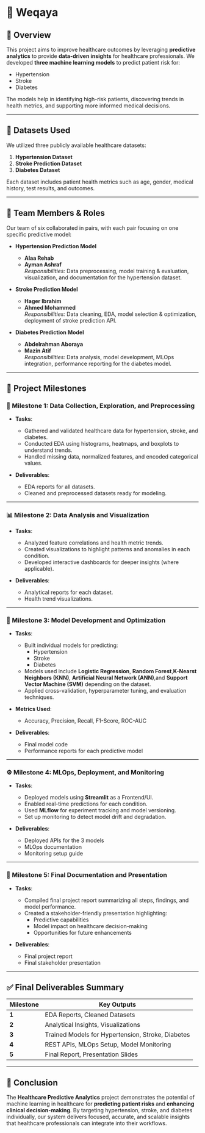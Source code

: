
# 🏥 Weqaya

## 📌 Overview
This project aims to improve healthcare outcomes by leveraging **predictive analytics** to provide **data-driven insights** for healthcare professionals. We developed **three machine learning models** to predict patient risk for:

- Hypertension  
- Stroke  
- Diabetes  

The models help in identifying high-risk patients, discovering trends in health metrics, and supporting more informed medical decisions.

---

## 📂 Datasets Used
We utilized three publicly available healthcare datasets:

1. **Hypertension Dataset**
2. **Stroke Prediction Dataset**
3. **Diabetes Dataset**

Each dataset includes patient health metrics such as age, gender, medical history, test results, and outcomes.

---

## 👥 Team Members & Roles

Our team of six collaborated in pairs, with each pair focusing on one specific predictive model:

- **Hypertension Prediction Model**  
  - **Alaa Rehab**  
  - **Ayman Ashraf**  
  *Responsibilities:* Data preprocessing, model training & evaluation, visualization, and documentation for the hypertension dataset.

- **Stroke Prediction Model**  
  - **Hager Ibrahim**  
  - **Ahmed Mohammed**  
  *Responsibilities:* Data cleaning, EDA, model selection & optimization, deployment of stroke prediction API.

- **Diabetes Prediction Model**  
  - **Abdelrahman Aboraya**  
  - **Mazin Atif**  
  *Responsibilities:* Data analysis, model development, MLOps integration, performance reporting for the diabetes model.

---

## 🚀 Project Milestones

### 🧩 Milestone 1: Data Collection, Exploration, and Preprocessing

- **Tasks**:
  - Gathered and validated healthcare data for hypertension, stroke, and diabetes.
  - Conducted EDA using histograms, heatmaps, and boxplots to understand trends.
  - Handled missing data, normalized features, and encoded categorical values.

- **Deliverables**:
  - EDA reports for all datasets.
  - Cleaned and preprocessed datasets ready for modeling.

---

### 📊 Milestone 2: Data Analysis and Visualization

- **Tasks**:
  - Analyzed feature correlations and health metric trends.
  - Created visualizations to highlight patterns and anomalies in each condition.
  - Developed interactive dashboards for deeper insights (where applicable).

- **Deliverables**:
  - Analytical reports for each dataset.
  - Health trend visualizations.

---

### 🤖 Milestone 3: Model Development and Optimization

- **Tasks**:
  - Built individual models for predicting:
    - Hypertension
    - Stroke
    - Diabetes
  - Models used include **Logistic Regression**, **Random Forest**,**K-Nearst Neighbors (KNN)**, **Artificial Neural Network (ANN)**,and **Support Vector Machine (SVM)** depending on the dataset.
  - Applied cross-validation, hyperparameter tuning, and evaluation techniques.

- **Metrics Used**:
  - Accuracy, Precision, Recall, F1-Score, ROC-AUC

- **Deliverables**:
  - Final model code
  - Performance reports for each predictive model

---

### ⚙️ Milestone 4: MLOps, Deployment, and Monitoring

- **Tasks**:
  - Deployed models using **Streamlit** as a Frontend/UI.
  - Enabled real-time predictions for each condition.
  - Used **MLflow** for experiment tracking and model versioning.
  - Set up monitoring to detect model drift and degradation.

- **Deliverables**:
  - Deployed APIs for the 3 models
  - MLOps documentation
  - Monitoring setup guide

---

### 📑 Milestone 5: Final Documentation and Presentation

- **Tasks**:
  - Compiled final project report summarizing all steps, findings, and model performance.
  - Created a stakeholder-friendly presentation highlighting:
    - Predictive capabilities
    - Model impact on healthcare decision-making
    - Opportunities for future enhancements

- **Deliverables**:
  - Final project report
  - Final stakeholder presentation

---

## ✅ Final Deliverables Summary

| Milestone | Key Outputs |
|----------|-------------|
| **1** | EDA Reports, Cleaned Datasets |
| **2** | Analytical Insights, Visualizations |
| **3** | Trained Models for Hypertension, Stroke, Diabetes |
| **4** | REST APIs, MLOps Setup, Model Monitoring |
| **5** | Final Report, Presentation Slides |

---

## 🧠 Conclusion

The **Healthcare Predictive Analytics** project demonstrates the potential of machine learning in healthcare for **predicting patient risks** and **enhancing clinical decision-making**. By targeting hypertension, stroke, and diabetes individually, our system delivers focused, accurate, and scalable insights that healthcare professionals can integrate into their workflows.
